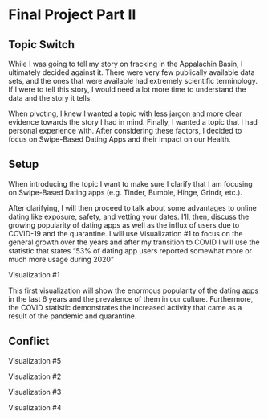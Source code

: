# Final Project Part II #

## Topic Switch ##
While I was going to tell my story on fracking in the Appalachin Basin, I ultimately decided against it. There were very few publically available data sets, and the ones that were available had extremely scientific terminology. If I were to tell this story, I would need a lot more time to understand the data and the story it tells.

When pivoting, I knew I wanted a topic with less jargon and more clear evidence towards the story I had in mind. Finally, I wanted a topic that I had personal experience with. After considering these factors, I decided to focus on Swipe-Based Dating Apps and their Impact on our Health.

## Setup ##
When introducing the topic I want to make sure I clarify that I am focusing on Swipe-Based Dating apps (e.g. Tinder, Bumble, Hinge, Grindr, etc.). 

After clarifying, I will then proceed to talk about some advantages to online dating like exposure, safety, and vetting your dates. I’ll, then, discuss the growing popularity of dating apps as well as the influx of users due to COVID-19 and the quarantine. I will use Visualization #1 to focus on the general growth over the years and after my transition to COVID I will use the statistic that states “53% of dating app users reported somewhat more or much more usage during 2020”


Visualization #1
<div class="flourish-embed flourish-chart" data-src="visualisation/11386604"><script src="https://public.flourish.studio/resources/embed.js"></script></div>
This first visualization will show the enormous popularity of the dating apps in the last 6 years and the prevalence of them in our culture. Furthermore, the COVID statistic demonstrates the increased activity that came as a result of the pandemic and quarantine.

## Conflict ##

Visualization #5
<div class="flourish-embed flourish-hierarchy" data-src="visualisation/11384044"><script src="https://public.flourish.studio/resources/embed.js"></script>
</div>

Visualization #2
<div class="flourish-embed flourish-hierarchy" data-src="visualisation/11384439"><script src="https://public.flourish.studio/resources/embed.js"></script></div>

Visualization #3
<div class="flourish-embed flourish-radar" data-src="visualisation/11384695"><script src="https://public.flourish.studio/resources/embed.js"></script></div>

Visualization #4
<div class="flourish-embed flourish-radar" data-src="visualisation/11384801"><script src="https://public.flourish.studio/resources/embed.js"></script></div>


